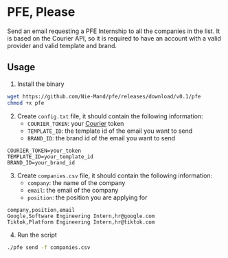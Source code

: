 # PFE, Please

Send an email requesting a PFE Internship to all the companies in the list.
It is based on the Courier API, so it is required to have an account with a valid provider and valid template and brand.

## Usage

1. Install the binary

```bash
wget https://github.com/Nie-Mand/pfe/releases/download/v0.1/pfe
chmod +x pfe
```

2. Create `config.txt` file, it should contain the following information:
    - `COURIER_TOKEN`: your [Courier](https://courier.com) token
    - `TEMPLATE_ID`: the template id of the email you want to send
    - `BRAND_ID`: the brand id of the email you want to send

```env
COURIER_TOKEN=your_token
TEMPLATE_ID=your_template_id
BRAND_ID=your_brand_id
```

3. Create `companies.csv` file, it should contain the following information:
    - `company`: the name of the company
    - `email`: the email of the company
    - `position`: the position you are applying for

```csv
company,position,email
Google,Software Engineering Intern,hr@google.com
Tiktok,Platform Engineering Intern,hr@tiktok.com
```

4. Run the script

```bash
./pfe send -f companies.csv
```